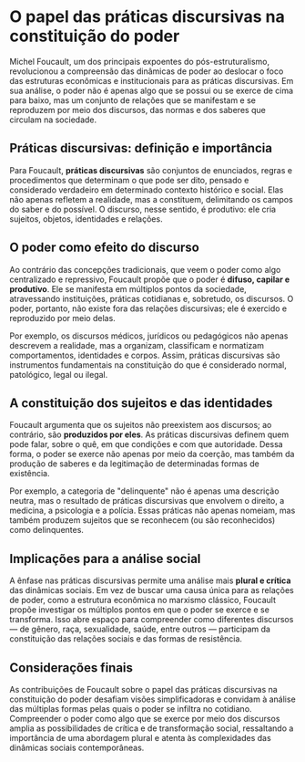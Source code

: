 # O papel das práticas discursivas na constituição do poder

Michel Foucault, um dos principais expoentes do pós-estruturalismo, revolucionou a compreensão das dinâmicas de poder ao deslocar o foco das estruturas econômicas e institucionais para as práticas discursivas. Em sua análise, o poder não é apenas algo que se possui ou se exerce de cima para baixo, mas um conjunto de relações que se manifestam e se reproduzem por meio dos discursos, das normas e dos saberes que circulam na sociedade.

## Práticas discursivas: definição e importância

Para Foucault, **práticas discursivas** são conjuntos de enunciados, regras e procedimentos que determinam o que pode ser dito, pensado e considerado verdadeiro em determinado contexto histórico e social. Elas não apenas refletem a realidade, mas a constituem, delimitando os campos do saber e do possível. O discurso, nesse sentido, é produtivo: ele cria sujeitos, objetos, identidades e relações.

## O poder como efeito do discurso

Ao contrário das concepções tradicionais, que veem o poder como algo centralizado e repressivo, Foucault propõe que o poder é **difuso, capilar e produtivo**. Ele se manifesta em múltiplos pontos da sociedade, atravessando instituições, práticas cotidianas e, sobretudo, os discursos. O poder, portanto, não existe fora das relações discursivas; ele é exercido e reproduzido por meio delas.

Por exemplo, os discursos médicos, jurídicos ou pedagógicos não apenas descrevem a realidade, mas a organizam, classificam e normatizam comportamentos, identidades e corpos. Assim, práticas discursivas são instrumentos fundamentais na constituição do que é considerado normal, patológico, legal ou ilegal.

## A constituição dos sujeitos e das identidades

Foucault argumenta que os sujeitos não preexistem aos discursos; ao contrário, são **produzidos por eles**. As práticas discursivas definem quem pode falar, sobre o quê, em que condições e com que autoridade. Dessa forma, o poder se exerce não apenas por meio da coerção, mas também da produção de saberes e da legitimação de determinadas formas de existência.

Por exemplo, a categoria de "delinquente" não é apenas uma descrição neutra, mas o resultado de práticas discursivas que envolvem o direito, a medicina, a psicologia e a polícia. Essas práticas não apenas nomeiam, mas também produzem sujeitos que se reconhecem (ou são reconhecidos) como delinquentes.

## Implicações para a análise social

A ênfase nas práticas discursivas permite uma análise mais **plural e crítica** das dinâmicas sociais. Em vez de buscar uma causa única para as relações de poder, como a estrutura econômica no marxismo clássico, Foucault propõe investigar os múltiplos pontos em que o poder se exerce e se transforma. Isso abre espaço para compreender como diferentes discursos — de gênero, raça, sexualidade, saúde, entre outros — participam da constituição das relações sociais e das formas de resistência.

## Considerações finais

As contribuições de Foucault sobre o papel das práticas discursivas na constituição do poder desafiam visões simplificadoras e convidam à análise das múltiplas formas pelas quais o poder se infiltra no cotidiano. Compreender o poder como algo que se exerce por meio dos discursos amplia as possibilidades de crítica e de transformação social, ressaltando a importância de uma abordagem plural e atenta às complexidades das dinâmicas sociais contemporâneas.